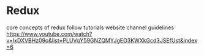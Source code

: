 # Redux
core concepts of redux
follow tutorials website channel guidelines
https://www.youtube.com/watch?v=IxDXVBHz09o&list=PLUVqY59GNZQMYJgEO3KWXkGcd3JSEfUst&index=6
